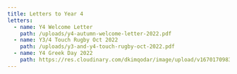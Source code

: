 ```yaml
---
title: Letters to Year 4
letters:
  - name: Y4 Welcome Letter
    path: /uploads/y4-autumn-welcome-letter-2022.pdf
  - name: Y3/4 Touch Rugby Oct 2022
    path: /uploads/y3-and-y4-touch-rugby-oct-2022.pdf
  - name: Y4 Greek Day 2022
    path: https://res.cloudinary.com/dkimqodar/image/upload/v1670170983/letters/y2/Y4_Greek_Day_2022_aa1rxl.pdf
---
```

